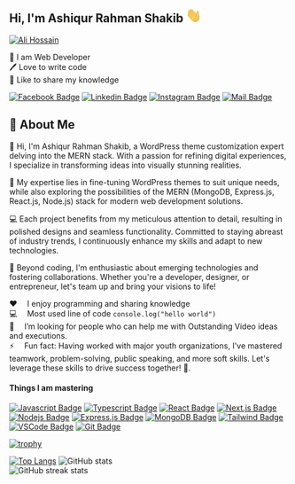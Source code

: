 ## Hi, I'm Ashiqur Rahman Shakib <img src="hello.gif" width="28px" alt="hi">
[<img src='https://scontent.fdac31-2.fna.fbcdn.net/v/t39.30808-6/434977763_969426851260781_4452494833783056775_n.png?stp=dst-png_p180x540&_nc_cat=104&ccb=1-7&_nc_sid=5f2048&_nc_eui2=AeH3xgByxgkeI9cH5vVL2VC0ngCvTnXMHrCeAK9OdcwesMvGMu9GUrAnf--XtNpNexyRaLPRAqoKpsJqqPMJb-6C&_nc_ohc=nw9n1YWXEcIAb7jamp1&_nc_ht=scontent.fdac31-2.fna&oh=00_AfCONNMphbIeMLg1abuSRPkmQpirOyzkRLwCtuk-3I6hZw&oe=661C9EB7' alt='Ali Hossain'>](https://github.com/shovoalways/)
<p>
👑 I am Web Developer <br> 
🖊️ Love to write code <br> 
🎤 Like to share my knowledge </p> 


[![Facebook Badge](https://img.shields.io/badge/Facebook-1877F2?style=for-the-badge&logo=facebook&logoColor=white)](https://www.facebook.com/asiqurrahman.shakib.7) [![Linkedin Badge](https://img.shields.io/badge/LinkedIn-0077B5?style=for-the-badge&logo=linkedin&logoColor=white)](https://www.linkedin.com/in/ashiqur-rahman-shakib/) [![Instagram Badge](https://img.shields.io/badge/Instagram-E4405F?style=for-the-badge&logo=instagram&logoColor=white)](https://www.instagram.com/asiqurrahman.shakib.7/) [![Mail Badge](https://img.shields.io/badge/Gmail-D14836?style=for-the-badge&logo=gmail&logoColor=white)](mailto:arshakib428@gmail.com)

## 🚀 About Me
👋 Hi, I'm Ashiqur Rahman Shakib, a WordPress theme customization expert delving into the MERN stack. With a passion for refining digital experiences, I specialize in transforming ideas into visually stunning realities.

💼 My expertise lies in fine-tuning WordPress themes to suit unique needs, while also exploring the possibilities of the MERN (MongoDB, Express.js, React.js, Node.js) stack for modern web development solutions.

💻 Each project benefits from my meticulous attention to detail, resulting in polished designs and seamless functionality. Committed to staying abreast of industry trends, I continuously enhance my skills and adapt to new technologies.

🌟 Beyond coding, I'm enthusiastic about emerging technologies and fostering collaborations. Whether you're a developer, designer, or entrepreneur, let's team up and bring your visions to life!

:hearts: &emsp;I enjoy programming and sharing knowledge <br/>
:computer: &emsp;Most used line of code `console.log("hello world")` <br/>
🤔 &emsp;I’m looking for people who can help me with Outstanding Video ideas and executions.<br/>
⚡ &emsp;Fun fact: Having worked with major youth organizations, I've mastered teamwork, problem-solving, public speaking, and more soft skills. Let's leverage these skills to drive success together! 🚀.

#### Things I am mastering

[![Javascript Badge](https://img.shields.io/badge/-Javascript-F0DB4F?style=for-the-badge&labelColor=black&logo=javascript&logoColor=F0DB4F)](#) [![Typescript Badge](https://img.shields.io/badge/-Typescript-007acc?style=for-the-badge&labelColor=black&logo=typescript&logoColor=007acc)](#) [![React Badge](https://img.shields.io/badge/-React-61DBFB?style=for-the-badge&labelColor=black&logo=react&logoColor=61DBFB)](#) [![Next.js Badge](https://img.shields.io/badge/next.js-000000?style=for-the-badge&logo=nextdotjs&logoColor=white)](#) [![Nodejs Badge](https://img.shields.io/badge/-Nodejs-3C873A?style=for-the-badge&labelColor=black&logo=node.js&logoColor=3C873A)](#) [![Express.js Badge](https://img.shields.io/badge/Express.js-000000?style=for-the-badge&logo=express&logoColor=white)](#) [![MongoDB Badge](https://img.shields.io/badge/MongoDB-4EA94B?style=for-the-badge&logo=mongodb&logoColor=white)](#) [![Tailwind Badge](https://img.shields.io/badge/Tailwind%20CSS-092749?style=for-the-badge&logo=tailwindcss&logoColor=06B6D4&labelColor=000000)](#) [![VSCode Badge](https://img.shields.io/badge/Visual_Studio-5C2D91?style=for-the-badge&logo=visual%20studio&logoColor=white)](#) [![Git Badge](https://img.shields.io/badge/Git-F05032?style=for-the-badge&logo=git&logoColor=white)](#)


[![trophy](https://github-profile-trophy.vercel.app/?username=arshakib)](https://github.com/ryo-ma/github-profile-trophy)

[![Top Langs](https://github-readme-stats.vercel.app/api/top-langs/?username=arshakib)](https://github.com/anuraghazra/github-readme-stats) ![GitHub stats](https://github-readme-stats.vercel.app/api?username=arshakib&show_icons=true)  
![GitHub streak stats](https://streak-stats.demolab.com/?user=arshakib)  

